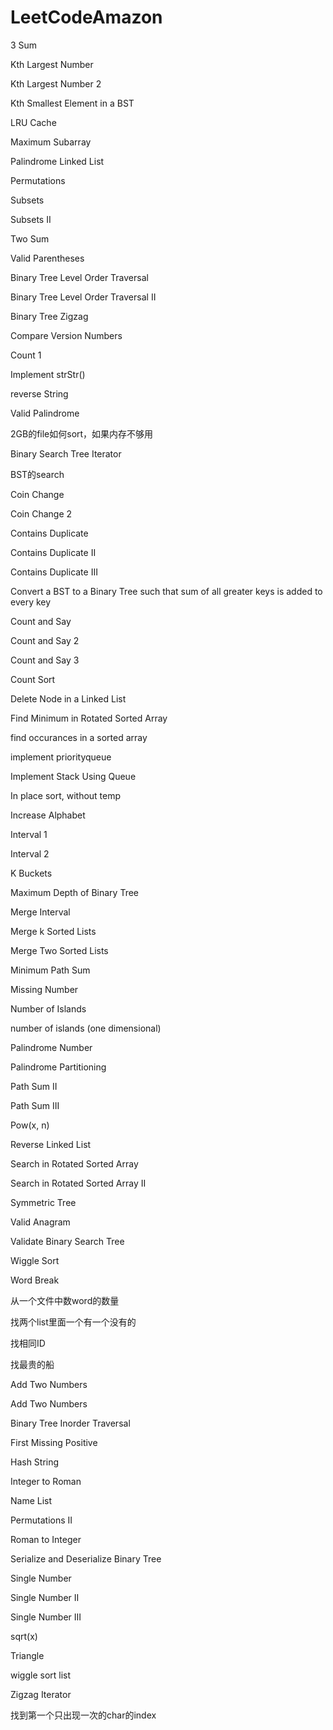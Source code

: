 # LeetCodeAmazon

3 Sum

Kth Largest Number

Kth Largest Number 2

Kth Smallest Element in a BST

LRU Cache

Maximum Subarray

Palindrome Linked List

Permutations

Subsets

Subsets II

Two Sum

Valid Parentheses

Binary Tree Level Order Traversal

Binary Tree Level Order Traversal II

Binary Tree Zigzag

Compare Version Numbers


Count 1

Implement strStr()

reverse String

Valid Palindrome

2GB的file如何sort，如果内存不够用

Binary Search Tree Iterator

BST的search

Coin Change

Coin Change 2

Contains Duplicate

Contains Duplicate II

Contains Duplicate III

Convert a BST to a Binary Tree such that sum of all greater keys is added to every key

Count and Say

Count and Say 2

Count and Say 3

Count Sort

Delete Node in a Linked List

Find Minimum in Rotated Sorted Array

find occurances in a sorted array

implement priorityqueue

Implement Stack Using Queue

In place sort, without temp

Increase Alphabet

Interval 1

Interval 2

K Buckets

Maximum Depth of Binary Tree

Merge Interval

Merge k Sorted Lists

Merge Two Sorted Lists

Minimum Path Sum

Missing Number

Number of Islands

number of islands (one dimensional)

Palindrome Number

Palindrome Partitioning

Path Sum II

Path Sum III

Pow(x, n)

Reverse Linked List

Search in Rotated Sorted Array

Search in Rotated Sorted Array II

Symmetric Tree

Valid Anagram

Validate Binary Search Tree

Wiggle Sort

Word Break

从一个文件中数word的数量

找两个list里面一个有一个没有的

找相同ID

找最贵的船

Add Two Numbers

Add Two Numbers

Binary Tree Inorder Traversal

First Missing Positive

Hash String

Integer to Roman

Name List

Permutations II

Roman to Integer

Serialize and Deserialize Binary Tree

Single Number

Single Number II

Single Number III

sqrt(x)

Triangle

wiggle sort list

Zigzag Iterator

找到第一个只出现一次的char的index
